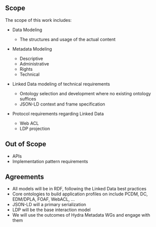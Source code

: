 
## Scope

The scope of this work includes:

* Data Modeling
  * The structures and usage of the actual content

* Metadata Modeling
  * Descriptive
  * Administrative
  * Rights
  * Technical

* Linked Data modeling of technical requirements
  * Ontology selection and development where no existing ontology suffices
  * JSON-LD context and frame specification

* Protocol requirements regarding Linked Data
  * Web ACL
  * LDP projection


## Out of Scope

* APIs
* Implementation pattern requirements


## Agreements

* All models will be in RDF, following the Linked Data best practices
* Core ontologies to build application profiles on include PCDM, DC, EDM/DPLA, FOAF, WebACL, ...
* JSON-LD will a primary serialization
* LDP will be the base interaction model
* We will use the outcomes of Hydra Metadata WGs and engage with them

